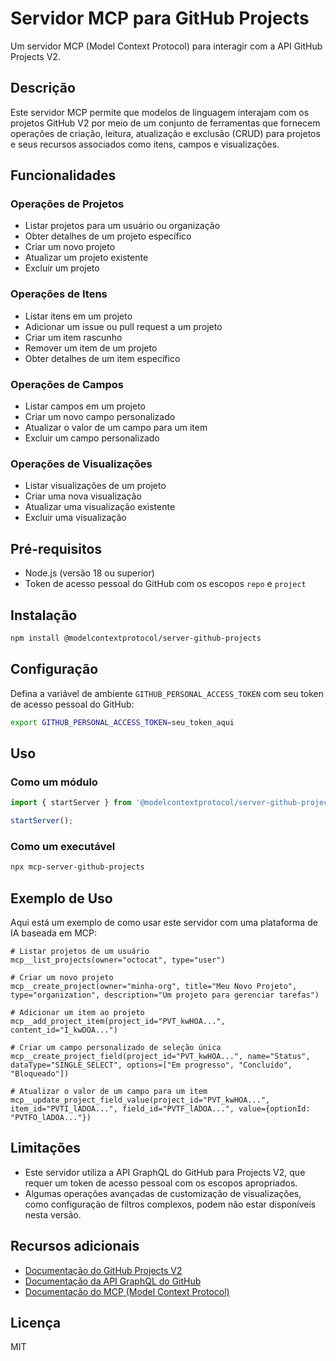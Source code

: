# Servidor MCP para GitHub Projects

Um servidor MCP (Model Context Protocol) para interagir com a API GitHub Projects V2.

## Descrição

Este servidor MCP permite que modelos de linguagem interajam com os projetos GitHub V2 por meio de um conjunto de ferramentas que fornecem operações de criação, leitura, atualização e exclusão (CRUD) para projetos e seus recursos associados como itens, campos e visualizações.

## Funcionalidades

### Operações de Projetos
- Listar projetos para um usuário ou organização
- Obter detalhes de um projeto específico
- Criar um novo projeto
- Atualizar um projeto existente
- Excluir um projeto

### Operações de Itens
- Listar itens em um projeto
- Adicionar um issue ou pull request a um projeto
- Criar um item rascunho
- Remover um item de um projeto
- Obter detalhes de um item específico

### Operações de Campos
- Listar campos em um projeto
- Criar um novo campo personalizado
- Atualizar o valor de um campo para um item
- Excluir um campo personalizado

### Operações de Visualizações
- Listar visualizações de um projeto
- Criar uma nova visualização
- Atualizar uma visualização existente
- Excluir uma visualização

## Pré-requisitos

- Node.js (versão 18 ou superior)
- Token de acesso pessoal do GitHub com os escopos `repo` e `project`

## Instalação

```bash
npm install @modelcontextprotocol/server-github-projects
```

## Configuração

Defina a variável de ambiente `GITHUB_PERSONAL_ACCESS_TOKEN` com seu token de acesso pessoal do GitHub:

```bash
export GITHUB_PERSONAL_ACCESS_TOKEN=seu_token_aqui
```

## Uso

### Como um módulo

```javascript
import { startServer } from '@modelcontextprotocol/server-github-projects';

startServer();
```

### Como um executável

```bash
npx mcp-server-github-projects
```

## Exemplo de Uso

Aqui está um exemplo de como usar este servidor com uma plataforma de IA baseada em MCP:

```
# Listar projetos de um usuário
mcp__list_projects(owner="octocat", type="user")

# Criar um novo projeto
mcp__create_project(owner="minha-org", title="Meu Novo Projeto", type="organization", description="Um projeto para gerenciar tarefas")

# Adicionar um item ao projeto
mcp__add_project_item(project_id="PVT_kwHOA...", content_id="I_kwDOA...")

# Criar um campo personalizado de seleção única
mcp__create_project_field(project_id="PVT_kwHOA...", name="Status", dataType="SINGLE_SELECT", options=["Em progresso", "Concluído", "Bloqueado"])

# Atualizar o valor de um campo para um item
mcp__update_project_field_value(project_id="PVT_kwHOA...", item_id="PVTI_lADOA...", field_id="PVTF_lADOA...", value={optionId: "PVTFO_lADOA..."})
```

## Limitações

- Este servidor utiliza a API GraphQL do GitHub para Projects V2, que requer um token de acesso pessoal com os escopos apropriados.
- Algumas operações avançadas de customização de visualizações, como configuração de filtros complexos, podem não estar disponíveis nesta versão.

## Recursos adicionais

- [Documentação do GitHub Projects V2](https://docs.github.com/en/issues/planning-and-tracking-with-projects)
- [Documentação da API GraphQL do GitHub](https://docs.github.com/en/graphql)
- [Documentação do MCP (Model Context Protocol)](https://modelcontextprotocol.ai)

## Licença

MIT 